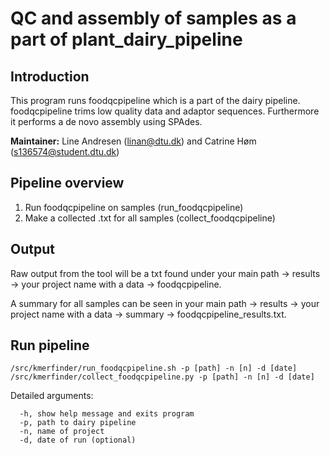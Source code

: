 # QC and assembly of samples as a part of plant_dairy_pipeline #

## Introduction ##

This program runs foodqcpipeline which is a part of the dairy pipeline.
foodqcpipeline trims low quality data and adaptor sequences. Furthermore it performs a de novo assembly using SPAdes.

**Maintainer:** Line Andresen (linan@dtu.dk) and Catrine Høm (s136574@student.dtu.dk)

## Pipeline overview ##

1. Run foodqcpipeline on samples (run_foodqcpipeline)
2. Make a collected .txt for all samples (collect_foodqcpipeline)


## Output ##

Raw output from the tool will be a txt found under your main path -> results -> your project name with a data -> foodqcpipeline.

A summary for all samples can be seen in your main path -> results -> your project name with a data -> summary -> foodqcpipeline_results.txt.

## Run pipeline ##

```
/src/kmerfinder/run_foodqcpipeline.sh -p [path] -n [n] -d [date]
/src/kmerfinder/collect_foodqcpipeline.py -p [path] -n [n] -d [date]
```

Detailed arguments:

```
  -h, show help message and exits program
  -p, path to dairy pipeline
  -n, name of project
  -d, date of run (optional)
```

